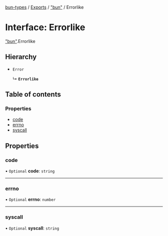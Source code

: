 [bun-types](https://oven-sh.github.io/bun-types/README.md) / [Exports](https://oven-sh.github.io/bun-types/modules.md) / ["bun"](https://oven-sh.github.io/bun-types/modules/bun_.md) / Errorlike

# Interface: Errorlike

["bun"](https://oven-sh.github.io/bun-types/modules/bun_.md).Errorlike

## Hierarchy

- `Error`

  ↳ **`Errorlike`**

## Table of contents

### Properties

- [code](https://oven-sh.github.io/bun-types/interfaces/bun_.Errorlike.md#code)
- [errno](https://oven-sh.github.io/bun-types/interfaces/bun_.Errorlike.md#errno)
- [syscall](https://oven-sh.github.io/bun-types/interfaces/bun_.Errorlike.md#syscall)

## Properties

### code

• `Optional` **code**: `string`

___

### errno

• `Optional` **errno**: `number`

___

### syscall

• `Optional` **syscall**: `string`
